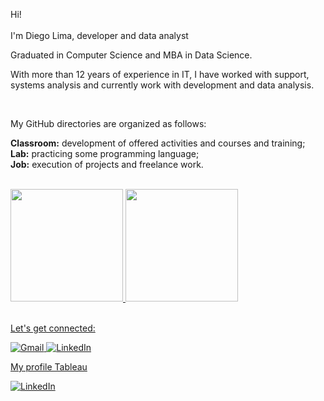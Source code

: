 Hi!<br><br>
I'm Diego Lima, developer and data analyst

Graduated in Computer Science and MBA in Data Science.

With more than 12 years of experience in IT, I have worked with support, systems analysis and currently work with development and data analysis.
 
<br>

My GitHub directories are organized as follows:

<b>Classroom:</b> development of offered activities and courses and training;<br>
<b>Lab:</b> practicing some programming language;<br>
<b>Job:</b> execution of projects and freelance work.

<br>

<div>
<a href="https://github.com/dpereira-lima">
<img height="180em" 
     src="https://github-readme-stats.vercel.app/api?username=dpereira-lima&show_icons=true&theme=transparent&include_all_commits=true&count_private=true"/>
<img height="180em" src="https://github-readme-stats.vercel.app/api/top-langs/?username=dpereira-lima&layout=compact&langs_count=7&theme=transparent"/>
</div>

<br>

Let's get connected:
  



<div>
  <a href="mailto:diego.lima201402@gmail.com" target="_blank">
    <img src="https://img.shields.io/badge/Gmail-D14836?style=for-the-badge&logo=gmail&logoColor=white" alt="Gmail">
  </a>
  
  <a href="https://www.linkedin.com/in/diego-lima-40449672/" target="_blank">
    <img src="https://img.shields.io/badge/-LinkedIn-%230077B5?style=for-the-badge&logo=linkedin&logoColor=white" alt="LinkedIn">
  </a>
  
  <a href="https://public.tableau.com/app/profile/diego.pereira.de.lima/vizzes" target="_blank">My profile Tableau</a>

  <a href="https://www.kaggle.com/diegolima2021" target="_blank">
    <img src="https://img.shields.io/badge/Kaggle-My%20profile-blue?style=flat&label=Kaggle&link=https%3A%2F%2Fwww.kaggle.com%2Fdiegolima2021" alt="LinkedIn">
  </a>
</div>

